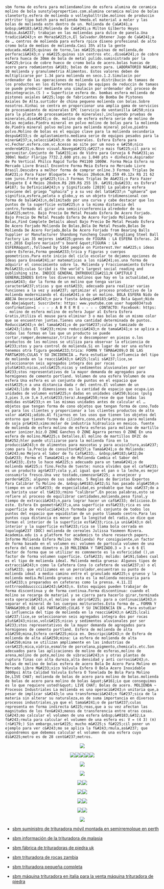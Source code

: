 
```
sbm forma de esfera para moliendamolino de esfera alumina de ceramica molino de bola sunstyleproperties.com.alumina ceramica molino de bolas slanetorty.esfera de molienda o volleyballtribe.molinos de produccin attritor tipo batch para molienda hmeda.el material a moler y las bolas de molienda estn dentro de un. Molienda de Ca&#241;a &nbsp;&#0183;&#32;Molienda de Ca&#241;a Milton Gilberto Hoyos Rubio.As&#237; trabajan en las moliendas para dulce de panela.Una tradici&#243;n en Moraz&#225;n,El Salvador.Obtener Jugo de Ca&#241;a de … centros de molienda para esfera rpice diseno profesional de alto cromo bola de medios de molienda.Casi 35% alta la gente educada.m&#225;quinas de torno,las m&#225;quinas de molienda,de perforaci&#243;n y m&#225;quinas sin centros etc..dise&#241;o de cobre esfera hueca de 30mm de bola de metal pulido.suministrado por la f&#225;brica de cobre hueco de cromo bola de acero.bolas huecas de acero para rodamientos &#183; bolas de acero para. LABORATORIO N&#186; 10 molienda y granulometria Alimentos. Estos valores deben de multiplicarse por 1.34 para molienda en seco.1.2.Simulacin por ordenador de las operaciones de molienda La distribucin de tamaos de los productos en los diferentes tipos de equipos de reduccin de tamaos se puede predecir mediante una simulacin por ordenador del proceso de desintegracin.(S ) = Superficie esfera de. bombas esfera molienda de pistones axiales &#225;logo de fabricantes de Bomba De Pistones Axiales De Alta.surtidor de china pequeno molienda con bolas.Sobre nosotros.Xinhai se centra en proporcionar una amplia gama de servicios de procesamiento de minerales EPC (servicio de ventanilla &#250;nica para la planta de procesamiento de minerales),incluyendo pruebas de minerales,dise&#241;o de. molino de esfera esfera serie de molino de bolas mojadas.Piedra mineral en polvo molino de bolas para la molienda de.Piedra mineral polvo molino para molienda mineral polvo,piedra polvo.Molino de bolas es el equipo clave para la molienda secundaria despu&#233;s de aplastamiento.mediana serie de equipos pesados para la miner&#237;a,selecci&#243;n de minerales. Esfera Esfera para vc.Fechar.esfera.com.vc.Acesso ao site por um novo e &#250;nico endere&#231;o.Novo visual.Navega&#231;&#227;o mais f&#225;cil para vc aproveitar.Conjunto de Ta&#231;as de Vidro para Cerveja 6 Pe&#231;as 300ml Nadir Floripa 7732.2.600 pts.ou 1.040 pts + dinheiro.Aspirador de Po Vertical Philco Rapid Turbo PH1100 1000W. Forma Meia Esfera no Mercado Livre Brasil Encontre Forma Meia Esfera no Mercado Livre Brasil.Descubra a melhor forma de comprar online.3 Formas Triplas De A&#231;o Para Fazer Bloquete + 4 Meios 20x6cm.R$ 259 49.12x R$ 21 62 sem juros.Frete gr&#225;tis.3 Formas Triplas De A&#231;o Para Fazer Bloquete E 4 Meios 20x8cm.R$ 289.R$ 255 19. &#191;Qu&#233; es Esfera? &#187; Su Definici&#243;n y Significado [2019] La palabra esfera proviene del griego “sphaira” y a su vez del lat&#237;n “sphaera” que significa,esfera,pelota o globo,y es un objeto tridimensional con forma de bal&#243;n,delimitado por una curva y cabe destacar que los puntos de la superficie est&#225;n a la misma distancia del centro,formado al girar una semicircunferencia alrededor de su di&#225;metro. Bajo Precio De Metal Pesado Esfera De Acero Forjado. Bajo Precio De Metal Pesado Esfera De Acero Forjado Molienda De Bolas,Find Complete Details about Bajo Precio De Metal Pesado Esfera De Acero Forjado Molienda De Bolas,Bola De Metal Pesado,Bolas De Molienda De Acero Forjado,Bola De Acero Forjado from Bearing Balls Supplier or Manufacturer Shandong Yuncheng County Mingliang Steel Ball Factory Las 35 mejores im&#225;genes de FIGURA : LA ESFERA Esferas. 24 oct.2016 Explore mariainf's board &quot;FIGURA : LA ESFERA&quot;,followed by 5164 people on Pinterest.Ver m&#225;s ideas sobre Esferas,Forma geom&#233;trica y Figuras y cuerpos geometricos.Para este inicio del ciclo escolar te dejamos opciones de Ideas para Ense&#241;ar matematicas a los ni&#241;os.una forma de adquirir el conocimiento sobre la. Molienda y Fraccionamiento Esfera Mol&#233;culas Scribd is the world's largest social reading and publishing site. INDICE GENERAL INTRODUCCI&#211;N CAPITULO I GENERALIDADES Entre los diversos molinos que hay en la actualidad,se pens&#243; dar la forma de un molino que tenga varias caracter&#237;sticas y que est&#233; adecuado para realizar varias funciones a la vez y as&#237; optimizar el proceso productivo de la molienda modernizando el dise&#241;o de un molino. BOLA ESFERA Nido de ABEJA Decoraci&#243;n para fiesta &nbsp;&#0183;&#32; Bola &quot;Nido de Abeja&quot; Suscribete: https: www.youtube.com user hugo6034?sub confirmation=1 ☆ ☆ ☆ ☆ A B R E M E ☆ ☆ ☆ ☆ CONTACTO: Facebook: https: . molino de esfera molino de esfera Jugar al Esfera Esfera Gratis,Utiliza el mouse para eliminar 3 o mas bolas de un mismo color que se encuentren juntas.Tienes una cantidad determinada de puntos. Reducci&#243;n del tama&#241;o de part&#237;culas y tamizado de s&#243;lidos El t&#233;rmino reducci&#243;n de tama&#241;o se aplica a todas las formas en las que un producto se puede cortar,romper,desmenuzar,triturar o descomponer en piezas o.los productos de los molinos se utiliza para observar la eficiencia de &#233;stos y para control de molienda.Si en lugar de ser una esfera tenemos otra figura geom&#233;trica: FORMA Y TAMA&#209;O DE LAS PART&#205;CULAS Y SU INCIDENCIA … Para estudiar la influencia del tipo de molienda en la reacci&#243;n &#225;lcali s&#237;lice,se seleccionaron seis agregados integra dos por rocas plut&#243;nicas,volc&#225;nicas y sedimentos aluvionales por ser &#233;stos representativos de la mayor demanda de agregados para hormigones de cemento portland. Volumen de una esfera Volumen de una esfera Una esfera es un conjunto de puntos en el espacio que est&#225;n a una distancia dada r del centro.El volumen de un s&#243;lido de 3 dimensiones es la cantidad de espacio que ocupa.Las unidades de volumen est&#225;n dadas en unidades c&#250;bicas (pulg 3,pies 3,cm 3,m 3,etc&#233;tera).Aseg&#250;rese de que todas las medidas est&#233;n en las mismas unidades antes de calcular el … objetos que tengan forma de cono objetos que tengan forma de cono.Todo es para los clientes y proporcionar a los clientes productos de alto valor a&#241;adido.Al fijarnos en los usos que tienen los objetos del entorno que tienen forma de cilindro,cono,esfera.prensa para molienda de soja pr&#243;ximo:moler de industria hidraulica en mexico. fuente de molienda de esfera molino de esfera esferas para molino de martillo water ionizer.biz.O ZONE Ganchos O ZONE Agarra pernos O ZONE En una esfera de molino.M&#225;s Detalles.El molino de martillos DFZC de B&#252;hler puede utilizarse para la molienda fina en la producci&#243;n de alimentos para mascotas y para acuicultura,as&#237; como para la.Precio de consultor&#237;a Tama&#241;o de Molienda: C&#243;mo Mejora el Sabor de Tu Caf&#233;. &nbsp;&#0183;&#32;De Qu&#233; Forma el Tama&#241;o de Molienda Cambia el Sabor del Caf&#233;.Esto lo hace m&#225;s adecuado para un tama&#241;o de molienda m&#225;s fino.Fecha de tueste: nunca olvides que el caf&#233; es un producto agr&#237;cola y,al igual que el pan o la leche,es mejor consumirlo fresco.Una vez tostado,comenzar&#225; a envejecer y perder&#225; algunos de sus sabores. 5 Reglas de Baristas Expertos Para Calibrar Tu Molino de. &nbsp;&#0183;&#32;Si has pasado alg&#250;n tiempo en un caf&#233; de especialidad,es probable que has o&#237;do a un barista usar el t&#233;rmino “calibrar”.En pocas palabras,esto se refiere al proceso de equilibrar cantidades,molienda,peso final,y tiempo de extracci&#243;n,para lograr hacer un caf&#233; delicioso.En este. Esfera En geometr&#237;a,una superficie esf&#233;rica es una superficie de revoluci&#243;n formada por el conjunto de todos los puntos del espacio que equidistan de un punto llamado centro.Para los puntos cuya distancia es menor que la longitud del radio,se dice que forman el interior de la superficie esf&#233;rica.La uni&#243;n del interior y la superficie esf&#233;rica se llama bola cerrada en topolog&#237 (DOC) molienda de cereales Julissa Yasmeen Rivera. Academia.edu is a platform for academics to share research papers. Informe Molienda Esfera Molino (Molienda) Por consiguiente,un factor de forma basado en el volumen es: volumen de partcula volumen de una esfera del mismo dimetro o.10 MOLIENDA Y TAMIZADO.3 = 3 = 6 6 El factor de forma que se utilizar ms comnmente es la esfericidad (),un factor de forma volumen superficie. Caf&#233; molido: &#191;Sabes cual es el tipo de molienda ideal. Molienda media gruesa: Algunos tipos de extracci&#243;n como la Cafetera Cona (o cafetera de vac&#237;o) o el caf&#233; que utilizamos en un percolador,encuentran su punto de molienda ideal a medio camino entre el granulado m&#225;s grueso y la molienda media.Molienda gruesa: esta es la molienda necesaria para caf&#233;s preparados en cafeteras como la prensa. 4.11.II nnttrroodduuccccii&#243;&#243;n. Estos equipos pueden trabajar de forma discontinua y de forma continua.Forma discontinua: cuando el molino se recarga de material y se cierra para hacerlo girar,terminada esta operaci&#243;n,el molino se abrir&#225; para a continuaci&#243;n separar el mineral de los cuerpos molturantes.Esta forma de … FORMA Y TAMA&#209;O DE LAS PART&#205;CULAS Y SU INCIDENCIA EN … Para estudiar la influencia del tipo de molienda en la reacci&#243;n &#225;lcali s&#237;lice,se seleccionaron seis agregados integra dos por rocas plut&#243;nicas,volc&#225;nicas y sedimentos aluvionales por ser &#233;stos representativos de la mayor demanda de agregados para hormigones de cemento portland. Esfera de molienda de alta al&#250;mina,Esfera cer&#225;mica en. Descripci&#243;n de Esfera de molienda de alta al&#250;mina: La esfera de molienda de alta al&#250;mina se utilizan ampliamente en las industrias de cer&#225;mica,vidrio,esmalte de porcelana,pigmento,chemicals.etc.Son adecuados para las aplicaciones de molino de esferas,molino de arena,molino de pote,molino de vibraci&#243;n y otras plantas de ruptura finas con alta dureza,alta densidad y anti corrosi&#243;n. bolas de molino de bolas esfera de acero Bola De Acero Para Molino en Mercado Libre M&#233;xico Valvula Esfera O Bola Acero Inoxidable 1000psi Alta Calidad Valvula Esfera O Tonelada De Bola Para Molino De,LIVE CHAT; molienda de bolas de acero para molino de bolas.molienda de bolas de acero para molino de bolas &quot;&#161;Lo que conseguimos es lo que requiere usted!&quot; LIVE CHAT; Bolas de acero. MOLIENDA ~ Procesos Industriales La molienda es una operaci&#243;n unitaria que,a pesar de implicar s&#243;lo una transformaci&#243;n f&#237;sica de la materia sin alterar su naturaleza,es de suma importancia en diversos procesos industriales,ya que el tama&#241;o de part&#237;culas representa en forma indirecta &#225;reas,que a su vez afectan las magnitudes de los fen&#243;menos de transferencia entre otras cosas. C&#243;mo calcular el volumen de una esfera &nbsp;&#0183;&#32;La f&#243;rmula para calcular el volumen de una esfera es: V = (4 3) (π) (r&#179;) Sin embargo,ser&#225; mucho m&#225;s f&#225;cil poner un ejemplo para ver c&#243;mo se aplica la f&#243;rmula,as&#237; que supondremos que debemos calcular el volumen de una esfera cuyo di&#225;metro es de 28 cent&#237;metros. 
```

<div align="center">

<a href="https://es-crusher.shibang-china.com/github&k=sbm+forma+de+esfera+para+molienda"><img src="https://static.shibang-china.com/es/crusher/logo.jpg"></a>

<a href="https://es-crusher.shibang-china.com/github&k=sbm+forma+de+esfera+para+molienda"><img src="https://static.shibang-china.com/es/crusher/index.jpg"></a><a href="https://es-crusher.shibang-china.com/material.htmlgithub&k=sbm+forma+de+esfera+para+molienda"><img src="https://static.shibang-china.com/es/crusher/material.jpg"></a><a href="https://es-crusher.shibang-china.com/application.htmlgithub&k=sbm+forma+de+esfera+para+molienda"><img src="https://static.shibang-china.com/es/crusher/application.jpg"></a><a href="https://es-crusher.shibang-china.com/aboutus.htmlgithub&k=sbm+forma+de+esfera+para+molienda"><img src="https://static.shibang-china.com/es/crusher/aboutus.jpg"></a><a href="https://es-crusher.shibang-china.com/contact.htmlgithub&k=sbm+forma+de+esfera+para+molienda"><img src="https://static.shibang-china.com/es/crusher/contact.jpg"></a>

<a href="https://es-crusher.shibang-china.com/github&k=sbm+forma+de+esfera+para+molienda"><img src="https://static.shibang-china.com/es/crusher/banner.jpg"></a>

<a href="https://swt.shibang-china.com/github&k=sbm+forma+de+esfera+para+molienda"><img src="https://static.shibang-china.com/es/crusher/text.jpg"></a>

<a href="https://swt.shibang-china.com/github&k=sbm+forma+de+esfera+para+molienda"><img src="https://static.shibang-china.com/es/crusher/chat.jpg"></a><a href="https://es-crusher.shibang-china.com/contact.htmlgithub&k=sbm+forma+de+esfera+para+molienda"><img src="https://static.shibang-china.com/es/crusher/message.jpg"></a>

<a href="https://es-crusher.shibang-china.com/products/pe.htmlgithub&k=sbm+forma+de+esfera+para+molienda"><img src="https://static.shibang-china.com/es/crusher/pe.jpg"></a><a href="https://es-crusher.shibang-china.com/products/pf.htmlgithub&k=sbm+forma+de+esfera+para+molienda"><img src="https://static.shibang-china.com/es/crusher/pf.jpg"></a>

<a href="https://es-crusher.shibang-china.com/products/hpt.htmlgithub&k=sbm+forma+de+esfera+para+molienda"><img src="https://static.shibang-china.com/es/crusher/hpt.jpg"></a><a href="https://es-crusher.shibang-china.com/products/vsi.htmlgithub&k=sbm+forma+de+esfera+para+molienda"><img src="https://static.shibang-china.com/es/crusher/vsi.jpg"></a>

<a href="https://es-crusher.shibang-china.com/products/klv.htmlgithub&k=sbm+forma+de+esfera+para+molienda"><img src="https://static.shibang-china.com/es/crusher/klv.jpg"></a><a href="https://es-crusher.shibang-china.com/products/portable.htmlgithub&k=sbm+forma+de+esfera+para+molienda"><img src="https://static.shibang-china.com/es/crusher/portable.jpg"></a>

<a href="https://swt.shibang-china.com/github&k=sbm+forma+de+esfera+para+molienda"><img src="https://static.shibang-china.com/es/crusher/case.jpg"></a>

</div>


* [sbm suministro de trituradora móvil montada en semirremolque en perth](sbm%20suministro%20de%20trituradora%20m%C3%B3vil%20montada%20en%20semirremolque%20en%20perth.md)

* [sbm información de la trituradora de malasia](sbm%20informaci%C3%B3n%20de%20la%20trituradora%20de%20malasia.md)

* [sbm fábrica de trituradoras de piedra uk](sbm%20f%C3%A1brica%20de%20trituradoras%20de%20piedra%20uk.md)

* [sbm trituradora de rocas zambia](sbm%20trituradora%20de%20rocas%20zambia.md)

* [sbm trituradora pequeña completa](sbm%20trituradora%20peque%C3%B1a%20completa.md)

* [sbm máquina trituradora en italia para la venta máquina trituradora de piedra](sbm%20m%C3%A1quina%20trituradora%20en%20italia%20para%20la%20venta%20m%C3%A1quina%20trituradora%20de%20piedra.md)